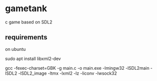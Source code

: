 # gametank
c game based on SDL2 

## requirements

on ubuntu

sudo apt install libxml2-dev


gcc -fexec-charset=GBK -g main.c -o main.exe -lmingw32 -lSDL2main -lSDL2 -lSDL2_image -ltmx -lxml2 -lz -liconv -lwsock32
